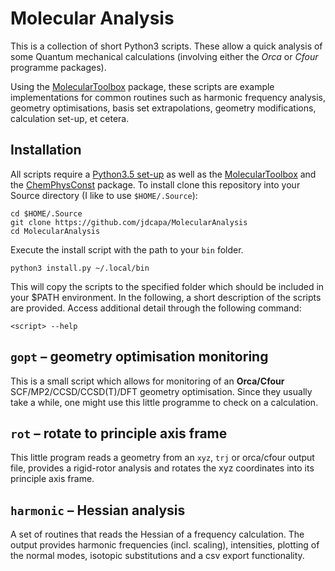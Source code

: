 # Molecular Analysis

This is a collection of short Python3 scripts. These allow a quick analysis of some Quantum mechanical calculations (involving either the *Orca* or *Cfour* programme packages).

Using the [MolecularToolbox](https://github.com/jdcapa/MolecularToolbox) package, these scripts are example implementations for common routines such as harmonic frequency analysis, geometry optimisations, basis set extrapolations, geometry modifications, calculation set-up, et cetera.

## Installation

All scripts require a [Python3.5 set-up](https://jdcapa.github.io/python/science/coding/set-up/2016/06/06/scientific-python3.5.html) as well as the [MolecularToolbox](https://github.com/jdcapa/MolecularToolbox) and the [ChemPhysConst](https://github.com/jdcapa/ChemPhysConst) package.
To install clone this repository into your Source directory (I like to use `$HOME/.Source`):

```
cd $HOME/.Source
git clone https://github.com/jdcapa/MolecularAnalysis
cd MolecularAnalysis
```

Execute the install script with the path to your `bin` folder.

```
python3 install.py ~/.local/bin
```

This will copy the scripts to the specified folder which should be included in your $PATH environment. In the following, a short description of the scripts are provided. Access additional detail through the following command:

```
<script> --help
```

## `gopt` – geometry optimisation monitoring

This is a small script which allows for monitoring of an **Orca/Cfour**
 SCF/MP2/CCSD/CCSD(T)/DFT geometry optimisation.
Since they usually take a while, one might use this little programme to check
 on a calculation.


## `rot` – rotate to principle axis frame

This little program reads a geometry from an `xyz`, `trj` or orca/cfour output file, provides a rigid-rotor analysis and rotates the xyz coordinates into its principle axis frame.

## `harmonic` – Hessian analysis

A set of routines that reads the Hessian of a frequency calculation. The output provides harmonic frequencies (incl. scaling), intensities, plotting of the normal modes, isotopic substitutions and a csv export functionality.
